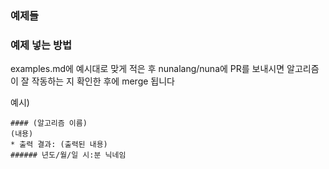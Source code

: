 ### 예제들



### 예제 넣는 방법
examples.md에 예시대로 맞게 적은 후 nunalang/nuna에 PR를 보내시면 알고리즘이 잘 작동하는 지 확인한 후에 merge 됩니다 

예시)
```
#### (알고리즘 이름)
(내용)
* 출력 결과: (출력된 내용)
###### 년도/월/일 시:분 닉네임
```
